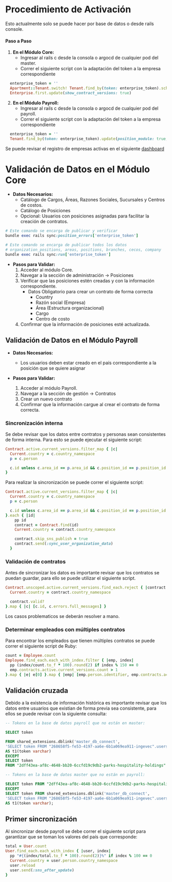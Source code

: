 
# Procedimiento de Activación

Esto actualmente solo se puede hacer por base de datos o desde rails console.
#### Paso a Paso

1. **En el Módulo Core:**
	- Ingresar al rails c desde la consola o argocd de cualquier pod del master.
	- Correr el siguiente script con la adaptación del token a la empresa correspondiente
```ruby
  enterprise_token = ''
  Apartment::Tenant.switch! Tenant.find_by(token: enterprise_token).scheme
  Enterprise.first.update(show_contract_versions: true)
```

2. **En el Módulo Payroll:**
	- Ingresar al rails c desde la consola o argocd de cualquier pod del payroll.
	- Correr el siguiente script con la adaptación del token a la empresa correspondiente
```ruby
  enterprise_token = ''
  Tenant.find_by(token: enterprise_token).update(position_module: true, syncronization: true)
```



Se puede revisar el registro de empresas activas en el siguiente [dashboard](https://app.us.luzmo.com/s/configuraciones-prendidas-master-d4856sk8uabcth5a)

# Validación de Datos en el Módulo Core

- **Datos Necesarios:**
    - Catálogo de Cargos, Áreas, Razones Sociales, Sucursales y Centros de costos.
    - Catálogo de Posiciones
    - Opcional: Usuarios con posiciones asignadas para facilitar la creación de contratos.

```ruby
# Este comando se encarga de publicar y verificar 
bundle exec rails sync:position_errors['enterprise_token']

# Este comando se encarga de publicar todos los datos 
# organization_positions, areas, positions, branches, cecos, company
bundle exec rails sync:run['enterprise_token']
```
        
    
- **Pasos para Validar:**
    1. Acceder al módulo Core.
    2. Navegar a la sección de administración -> Posiciones
    3. Verificar que las posiciones estén creadas y con la información correspondiente.
        - Datos Obligatorio para crear un contrato de forma correcta
            - Country
            - Razón social (Empresa)
            - Área (Estructura organizacional)
            - Cargo
            - Centro de costo
    4. Confirmar que la información de posiciones esté actualizada.
        

## Validación de Datos en el Módulo Payroll

- **Datos Necesarios:**
    - Los usuarios deben estar creado en el país correspondiente a la posición que se quiere asignar

- **Pasos para Validar:**
    1. Acceder al módulo Payroll.
    2. Navegar a la sección de gestión -> Contratos
    3. Crear un nuevo contrato
    4. Confirmar que la información cargue al crear el contrato de forma correcta.

### Sincronización interna

Se debe revisar que los datos entre contratos y personas sean consistentes de forma interna. Para esto se puede ejecutar el siguiente script:

```ruby
Contract.active.current_versions.filter_map { |c|
  Current.country = c.country_namespace
  p = c.person

  c.id unless c.area_id == p.area_id && c.position_id == p.position_id && c.supervisor_id == p.direct_manager_id
}
```

Para realizar la sincronización se puede correr el siguiente script:

```ruby
Contract.active.current_versions.filter_map { |c|
  Current.country = c.country_namespace
  p = c.person

  c.id unless c.area_id == p.area_id && c.position_id == p.position_id && c.supervisor_id == p.direct_manager_id
}.each { |id|
    pp id
    contract = Contract.find(id)
    Current.country = contract.country_namespace

    contract.skip_sns_publish = true
    contract.send(:sync_user_organization_data)
  }
```

### Validación de contratos

Antes de sincronizar los datos es importante revisar que los contratos se puedan guardar, para ello se puede utilizar el siguiente script.

```ruby
Contract.unscoped.active.current_versions.find_each.reject { |contract|
  Current.country = contract.country_namespace

  contract.valid?
}.map { |c| [c.id, c.errors.full_messages] }
```

Los casos problematicos se deberán resolver a mano.

### Determinar empleados con múltiples contratos

Para encontrar los empleados que tienen múltiples contratos se puede correr el siguiente script de Ruby:

```ruby
count = Employee.count
Employee.find_each.each_with_index.filter { |emp, index|
  pp (index/count.to_f * 100).round(2) if index % 150 == 0
  emp.contracts.active.current_versions.count > 1
}.map { |e| e[0] }.map { |emp| [emp.person.identifier, emp.contracts.active.current_versions.count] }
```

## Validación cruzada

Debido a la existencia de información histórica es importante revisar que los datos entre usuarios que existian de forma previa sea consistente, para ellos se puede revisar con la siguiente consulta:

```sql
-- Tokens en la base de datos payroll que no están en master:

SELECT token

FROM shared_extensions.dblink('master_db_connect',
'SELECT token FROM "268658f5-fe53-4197-aa6e-6b1a069ea911-ingevec".users')
AS t1(token varchar)
EXCEPT
SELECT token
FROM "2dff43ea-af8c-4648-bb20-6ccfd19c9db2-parks-hospitality-holdings".users;

-- Tokens en la base de datos master que no están en payroll:

SELECT token FROM "2dff43ea-af8c-4648-bb20-6ccfd19c9db2-parks-hospitality-holdings".users
EXCEPT
SELECT token FROM shared_extensions.dblink('master_db_connect',
'SELECT token FROM "268658f5-fe53-4197-aa6e-6b1a069ea911-ingevec".users')
AS t1(token varchar);
```

## Primer sincronización

Al sincronizar desde payroll se debe correr el siguiente script para garantizar que se toman los valores del país que corresponde:

```ruby
total = User.count
User.find_each.each_with_index { |user, index|
  pp "#{(index/total.to_f * 100).round(2)}%" if index % 100 == 0
  Current.country = user.person.country_namespace
  user.reload
  user.send(:sns_after_update)
}
```
